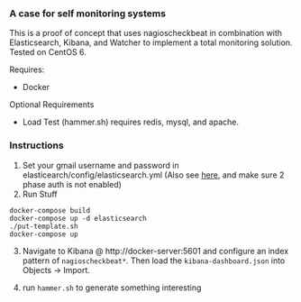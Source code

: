 ### A case for self monitoring systems

This is a proof of concept that uses nagioscheckbeat in combination with Elasticsearch, Kibana, and Watcher to implement a total monitoring solution.  Tested on CentOS 6.

Requires:
- Docker

Optional Requirements
- Load Test (hammer.sh) requires redis, mysql, and apache.

### Instructions

1. Set your gmail username and password in elasticearch/config/elasticsearch.yml (Also see [here](https://support.google.com/accounts/answer/6010255?hl=en), and make sure 2 phase auth is not enabled)
2. Run Stuff

  ```
  docker-compose build
  docker-compose up -d elasticsearch
  ./put-template.sh
  docker-compose up 
  ```

3. Navigate to Kibana @ http://docker-server:5601 and configure an index pattern of `nagioscheckbeat*`.  Then load the `kibana-dashboard.json` into Objects -> Import.

4. run `hammer.sh` to generate something interesting

